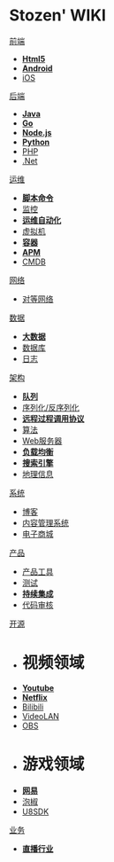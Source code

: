 # Stozen' WIKI

[前端]()

 * [<span class="fa fa-html5" aria-hidden="true"></span> **Html5**](/client/html5/overview.md)
 * [<span class="fa fa-android" aria-hidden="true"></span> **Android**](/client/android/overview.md)
 * [<span class="fa fa-apple" aria-hidden="true"></span> iOS](/client/ios/overview.md)

[后端]()

 * [**Java**](/server/java/overview.md)
 * [**Go**](/server/go/overview.md)
 * [**Node.js**](/server/nodejs/overview.md)
 * [**Python**](/server/python/overview.md)
 * [PHP](/server/php/overview.md)
 * [.Net](/server/dotnet/overview.md)

[运维]()

  * [<span class="fa fa-hashtag" aria-hidden="true"></span> **脚本命令**](/operation/shell/overview.md)
  * [<span class="fa fa-desktop" aria-hidden="true"></span> 监控](/operation/monitor/overview.md)
  * [**运维自动化**](/operation/auto-ops/overview.md)
  * [虚拟机](/operation/vm/overview.md)
  * [**容器**](/operation/container/overview.md)
  * [**APM**](/operation/apm.md)
  * [CMDB](/operation/cmdb.md)

[网络]()

  * [<span class="fa fa-globe" aria-hidden="true"></span> 对等网络](/networking/p2p/overview.md)
  
[数据]()

  * [<span class="fa fa-database" aria-hidden="true"></span> **大数据**](/data/bigdata/overview.md)
  * [<span class="fa fa-database" aria-hidden="true"></span> 数据库](/data/database/overview.md)
  * [<span class="fa fa-file-text" aria-hidden="true"></span> 日志](/data/logger/overview.md)
  
[架构]()

  * [**队列**](/architecture/queue.md)
  * [序列化/反序列化](/architecture/serialization.md)
  * [**远程过程调用协议**](/architecture/rpc.md)
  * [算法](/architecture/algorithm.md)
  * [Web服务器](/architecture/webserver.md)
  * [**负载均衡**](/architecture/load-balance.md)
  * [**搜索引擎**](/architecture/search-engine.md)
  * [地理信息](/architecture/location.md)

[系统]()

  * [<span class="fa fa-wordpress" aria-hidden="true"></span> 博客](/system/blog.md)
  * [<span class="fa fa-joomla" aria-hidden="true"></span> 内容管理系统](/system/cms.md)
  * [<span class="fa fa-shopping-cart" aria-hidden="true"></span> 电子商城](/system/emall.md)

[产品]()

  * [<span class="fa fa-product-hunt" aria-hidden="true"></span> 产品工具](/product/tool.md)
  * [测试](/product/testing.md)
  * [**持续集成**](/product/continuous-integration.md)
  * [代码审核](/product/codereview.md)

[开源]()

  * # 视频领域
  * [<span class="fa fa-youtube-play" aria-hidden="true"></span> **Youtube**](/video/youtube.md)
  * [**Netflix**](/video/netflix.md)
  * [Bilibili](/video/bilibili.md)
  * [VideoLAN](/video/videolan.md)
  * [OBS](/video/obs.md)
  * # 游戏领域
  * [**网易**](/game/netease.md)
  * [泡椒](/game/paojiao.md)
  * [U8SDK](/game/u8sdk.md)

[业务]()

  * [**直播行业**](/business/broadcaster.md)

